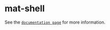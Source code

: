 # mat-shell

See the [`documentation page`](http://expandjs.com/elements/mat-shell) for more information.
